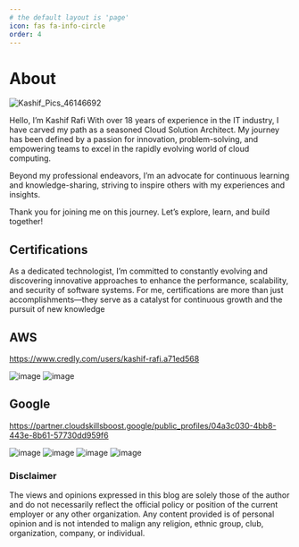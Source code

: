 ```yaml
---
# the default layout is 'page'
icon: fas fa-info-circle
order: 4
---
```


# About
![Kashif_Pics_46146692](https://github.com/user-attachments/assets/5dbb471f-9a2e-4105-81bb-d72606db8299)


Hello, I’m Kashif Rafi
With over 18 years of experience in the IT industry, I have carved my path as a seasoned Cloud Solution Architect. My journey has been defined by a passion for innovation, problem-solving, and empowering teams to excel in the rapidly evolving world of cloud computing.

Beyond my professional endeavors, I’m an advocate for continuous learning and knowledge-sharing, striving to inspire others with my experiences and insights.

Thank you for joining me on this journey. Let’s explore, learn, and build together!

## Certifications
As a dedicated technologist, I’m committed to constantly evolving and discovering innovative approaches to enhance the performance, scalability, and security of software systems. For me, certifications are more than just accomplishments—they serve as a catalyst for continuous growth and the pursuit of new knowledge

## AWS
https://www.credly.com/users/kashif-rafi.a71ed568

![image](https://github.com/user-attachments/assets/18648bd0-378b-4197-8f3e-b9c6cc08c9e1)
![image](https://github.com/user-attachments/assets/fe1a36c4-f104-4957-a55e-930dca781d27)

## Google
https://partner.cloudskillsboost.google/public_profiles/04a3c030-4bb8-443e-8b61-57730dd959f6

![image](https://github.com/user-attachments/assets/20a81e5f-01c8-4f8b-b877-971817ee1065)
![image](https://github.com/user-attachments/assets/f0ece2ed-f5a8-4534-a450-80f76311e3eb)
![image](https://github.com/user-attachments/assets/e90e6c0a-98e0-438e-9bce-ed230686a462)
![image](https://github.com/user-attachments/assets/77aed792-7ca1-45c9-bacd-1642fdd7ef77)

   
### Disclaimer
The views and opinions expressed in this blog are solely those of the author and do not necessarily reflect the official policy or position of the current employer or any other organization. Any content provided is of personal opinion and is not intended to malign any religion, ethnic group, club, organization, company, or individual.
